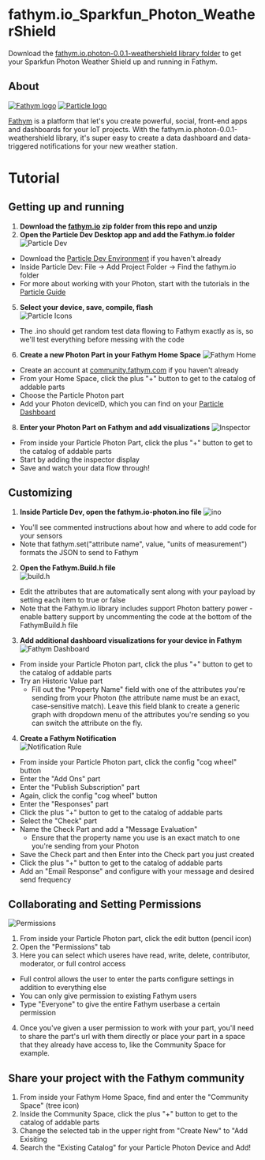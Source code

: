 # fathym.io_Sparkfun_Photon_WeatherShield

Download the [fathym.io.photon-0.0.1-weathershield library folder](https://github.com/fathym/fathym.io_ParticleDev/blob/master/fathym.io.photon-0.0.1.zip) to get your Sparkfun Photon Weather Shield up and running in Fathym.
## About 
[![Fathym logo](http://fathym.com/wp-content/uploads/2015/11/Fathym-Logo_Registered_sm-01-e1447723628628.png "Fathym Logo")](http://fathym.com) [![Particle logo](http://blog.particle.io/images/particle-horizontal-dark.png "Particle logo")](http://particle.io)

[Fathym](http://fathym.com) is a platform that let's you create powerful, social, front-end apps and dashboards for your IoT projects. With the fathym.io.photon-0.0.1-weathershield library, it's super easy to create a data dashboard and data-triggered notifications for your new weather station. 

# Tutorial

## Getting up and running

1. **Download the [fathym.io](https://github.com/fathym/fathym.io_ParticleDev/blob/master/fathym.io.photon-0.0.1.zip) zip folder from this repo and unzip**
2. **Open the Particle Dev Desktop app and add the Fathym.io folder**
![Particle Dev](https://40.media.tumblr.com/85a6b84ac6a20005769c38cf79ea9c55/tumblr_o58dv5IR7S1qcz8h1o1_1280.jpg "Particle Dev")
  - Download the [Particle Dev Environment](https://www.particle.io/dev) if you haven't already
  - Inside Particle Dev: File -> Add Project Folder -> Find the fathym.io folder
  - For more about working with your Photon, start with the tutorials in the [Particle Guide](https://docs.particle.io/guide/getting-started/intro/photon/)
5. **Select your device, save, compile, flash**                                       
    ![Particle Icons](http://community.fathym.com/Files/Storage/18dc2dab-fd6e-4754-89ba-28e6611c1dae "Particle Icons")
  - The .ino should get random test data flowing to Fathym exactly as is, so we'll test everything before messing with the code
6. **Create a new Photon Part in your Fathym Home Space**
  ![Fathym Home](https://41.media.tumblr.com/101c284e6b4c640957cbaa86e444fe32/tumblr_o58dv5IR7S1qcz8h1o2_1280.jpg "Fathym Home")
  - Create an  account at [community.fathym.com](http.//community.fathym.com) if you haven't already
  - From your Home Space, click the plus "+" button to get to the catalog of addable parts
  - Choose the Particle Photon part
  - Add your Photon deviceID, which you can find on your [Particle Dashboard](https://dashboard.particle.io/user/devices)
8. **Enter your Photon Part on Fathym and add visualizations**
![Inspector](https://36.media.tumblr.com/e783e4d513003a6dc328c38347a4fa51/tumblr_o58dv5IR7S1qcz8h1o3_1280.jpg "Inspector")
  - From inside your Particle Photon Part, click the plus "+" button to get to the catalog of addable parts
  - Start by adding the inspector display
  - Save and watch your data flow through!

## Customizing

1. **Inside Particle Dev, open the fathym.io-photon.ino file**
![ino](https://40.media.tumblr.com/31879b26805e0ddac21e0a97e9fbe36e/tumblr_o58dv5IR7S1qcz8h1o4_1280.jpg "ino")
  - You'll see commented instructions about how and where to add code for your sensors
  - Note that fathym.set("attribute name", value, "units of measurement") formats the JSON to send to Fathym
2. **Open the Fathym.Build.h file**         
![build.h](https://40.media.tumblr.com/7ec2caa15654a3f089cb182301aefcbd/tumblr_o58dv5IR7S1qcz8h1o5_1280.jpg "build.h")
  - Edit the attributes that are automatically sent along with your payload by setting each item to true or false 
  - Note that the Fathym.io library includes support Photon battery power - enable battery support by uncommenting the code at the bottom of the FathymBuild.h file
3. **Add additional dashboard visualizations for your device in Fathym**
![Fathym Dashboard](https://36.media.tumblr.com/447b4d8abf0869768b89b0411e377eae/tumblr_o2crfxZXFf1qcz8h1o2_1280.jpg "Fathym Dashboard")
  - From inside your Particle Photon part, click the plus "+" button to get to the catalog of addable parts
  - Try an Historic Value part
    - Fill out the "Property Name" field with one of the attributes you're sending from your Photon (the attribute name must be an exact, case-sensitive match). Leave this field blank to create a generic graph with dropdown menu of the attributes you're sending so you can switch the attribute on the fly.   
4. **Create a Fathym Notification**         
![Notification Rule](http://community.fathym.com/Files/Storage/4ed0acc5-6b33-47e5-a8ae-a4bc5484b12a "Notification Rule")
  - From inside your Particle Photon part, click the config "cog wheel" button
  - Enter the "Add Ons" part
  - Enter the "Publish Subscription" part
  - Again, click the config "cog wheel" button
  - Enter the "Responses" part
  - Click the plus "+" button to get to the catalog of addable parts
  - Select the "Check" part
  - Name the Check Part and add a "Message Evaluation" 
    - Ensure that the property name you use is an exact match to one you're sending from your Photon
  - Save the Check part and then Enter into the Check part you just created
  - Click the plus "+" button to get to the catalog of addable parts
  - Add an "Email Response" and configure with your message and desired send frequency

## Collaborating and Setting Permissions
![Permissions](http://community.fathym.com/Files/Storage/06927353-54ad-4ecc-b29a-99cbc1f837da "Permissions")
1. From inside your Particle Photon part, click the edit button (pencil icon)
2. Open the "Permissions" tab
3. Here you can select which useres have read, write, delete, contributor, moderator, or full control access
  - Full control allows the user to enter the parts configure settings in addition to everything else
  - You can only give permission to existing Fathym users
  - Type "Everyone" to give the entire Fathym userbase a certain permission
4. Once you've given a user permission to work with your part, you'll need to share the part's url with them directly or place your part in a space that they already have access to, like the Community Space for example.

## Share your project with the Fathym community                 

1. From inside your Fathym Home Space, find and enter the "Community Space" (tree icon) 
2. Inside the Community Space,  click the plus "+" button to get to the catalog of addable parts
3. Change the selected tab in the upper right from "Create New" to "Add Exisiting
4. Search the "Existing Catalog" for your Particle Photon Device and Add!


  

